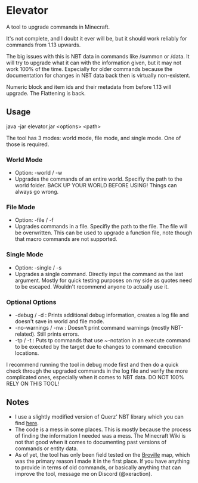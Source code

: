 # Elevator

A tool to upgrade commands in Minecraft.

It's not complete, and I doubt it ever will be, but it should work reliably for commands from 1.13 upwards.

The big issues with this is NBT data in commands like /summon or /data. It will try to upgrade what it can with the information given, but it may not work 100% of the time. Especially for older commands because the documentation for changes in NBT data back then is virtually non-existent.

Numeric block and item ids and their metadata from before 1.13 will upgrade. The Flattening is back.

## Usage
java -jar elevator.jar \<options\> \<path\>

The tool has 3 modes: world mode, file mode, and single mode. One of those is required.
### World Mode
- Option: -world / -w
- Upgrades the commands of an entire world. Specifiy the path to the world folder. BACK UP YOUR WORLD BEFORE USING! Things can always go wrong.
### File Mode
- Option: -file / -f
- Upgrades commands in a file. Specifiy the path to the file. The file will be overwritten. This can be used to upgrade a function file, note though that macro commands are not supported.
### Single Mode
- Option: -single / -s
- Upgrades a single command. Directly input the command as the last argument. Mostly for quick testing purposes on my side as quotes need to be escaped. Wouldn't recommend anyone to actually use it.

### Optional Options
- -debug / -d : Prints additional debug information, creates a log file and doesn't save in world and file mode.
- -no-warnings / -nw : Doesn't print command warnings (mostly NBT-related). Still prints errors.
- -tp / -t : Puts tp commands that use ~-notation in an execute command to be executed by the target due to changes to command execution locations.

I recommend running the tool in debug mode first and then do a quick check through the upgraded commands in the log file and verify the more complicated ones, especially when it comes to NBT data. DO NOT 100% RELY ON THIS TOOL!

## Notes
- I use a slightly modified version of Querz' NBT library which you can find [here](https://github.com/Querz/NBT).
- The code is a mess in some places. This is mostly because the process of finding the information I needed was a mess. The Minecraft Wiki is not that good when it comes to documenting past versions of commands or entity data.
- As of yet, the tool has only been field tested on the [Broville](oldshoes.ca) map, which was the primary reason I made it in the first place. If you have anything to provide in terms of old commands, or basically anything that can improve the tool, message me on Discord (@xeraction).
